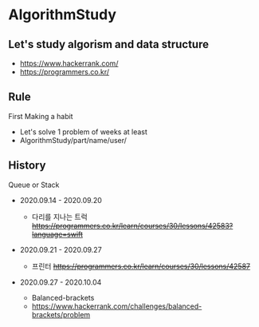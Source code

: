 # AlgorithmStudy

## Let's study algorism and data structure

- https://www.hackerrank.com/
- https://programmers.co.kr/

## Rule 
First Making a habit
- Let's solve 1 problem of weeks at least
- AlgorithmStudy/part/name/user/



## History

Queue or Stack

- 2020.09.14 - 2020.09.20
  - 다리를 지나는 트럭
  ~~https://programmers.co.kr/learn/courses/30/lessons/42583?language=swift~~


- 2020.09.21 - 2020.09.27
  - 프린터 
  ~~https://programmers.co.kr/learn/courses/30/lessons/42587~~

- 2020.09.27 - 2020.10.04
  - Balanced-brackets 
  - https://www.hackerrank.com/challenges/balanced-brackets/problem